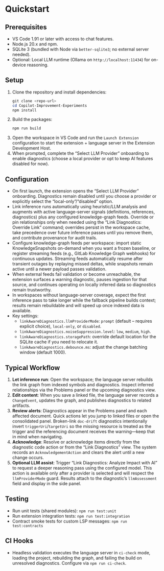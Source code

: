# Quickstart

## Prerequisites
- VS Code 1.91 or later with access to chat features.
- Node.js 20.x and npm.
- SQLite 3 (bundled with Node via `better-sqlite3`; no external server needed).
- Optional: Local LLM runtime (Ollama on `http://localhost:11434`) for on-device reasoning.

## Setup
1. Clone the repository and install dependencies:
   ```powershell
   git clone <repo-url>
   cd Copilot-Improvement-Experiments
   npm install
   ```
2. Build the packages:
   ```powershell
   npm run build
   ```
3. Open the workspace in VS Code and run the `Launch Extension` configuration to start the extension + language server in the Extension Development Host.
4. When prompted, complete the “Select LLM Provider” onboarding to enable diagnostics (choose a local provider or opt to keep AI features disabled for now).

## Configuration
- On first launch, the extension opens the “Select LLM Provider” onboarding. Diagnostics remain disabled until you choose a provider or explicitly select the “local-only”/“disabled” option.
- Link inference runs automatically using heuristic/LLM analysis and augments with active language-server signals (definitions, references, diagnostics) plus any configured knowledge-graph feeds. Override or pin relationships only when needed using the “Link Diagnostics: Override Link” command; overrides persist in the workspace cache, take precedence over future inference passes until you remove them, and contribute provenance for audit trails.
- Configure knowledge-graph feeds per workspace: import static KnowledgeSnapshots on-demand when you want a frozen baseline, or register streaming feeds (e.g., GitLab Knowledge Graph webhooks) for continuous updates. Streaming feeds automatically resume after transient outages by replaying missed deltas, while snapshots remain active until a newer payload passes validation.
- When external feeds fail validation or become unreachable, the extension surfaces a warning diagnostic, pauses ingestion for that source, and continues operating on locally inferred data so diagnostics remain trustworthy.
- In workspaces without language-server coverage, expect the first inference pass to take longer while the fallback pipeline builds context; results remain rebuildable and will speed up once indexed data is available.
- Key settings:
   - `linkAwareDiagnostics.llmProviderMode`: `prompt` (default – requires explicit choice), `local-only`, or `disabled`.
   - `linkAwareDiagnostics.noiseSuppression.level`: `low`, `medium`, `high`.
   - `linkAwareDiagnostics.storagePath`: override default location for the SQLite cache if you need to relocate it.
   - `linkAwareDiagnostics.debounce.ms`: adjust the change batching window (default 1000).

## Typical Workflow
1. **Let inference run**: Open the workspace; the language server rebuilds the link graph from indexed symbols and diagnostics. Inspect inferred relationships via the Problems panel or the upcoming diagnostics view.
2. **Edit content**: When you save a linked file, the language server records a `ChangeEvent`, updates the graph, and publishes diagnostics to related artifacts.
3. **Review alerts**: Diagnostics appear in the Problems panel and each affected document. Quick actions let you jump to linked files or open the consolidated panel. Broken-link `doc-drift` diagnostics intentionally invert `triggerUri`/`targetUri` so the missing resource is treated as the trigger and the referencing document receives the warning—keep that in mind when navigating.
4. **Acknowledge**: Resolve or acknowledge items directly from the diagnostic code action or from the “Link Diagnostics” view. The system records an `AcknowledgementAction` and clears the alert until a new change occurs.
5. **Optional LLM assist**: Trigger “Link Diagnostics: Analyze Impact with AI” to request a deeper reasoning pass using the configured model. This action is available only after a provider is selected and will respect the `llmProviderMode` guard. Results attach to the diagnostic’s `llmAssessment` field and display in the side panel.

## Testing
- Run unit tests (shared modules): `npm run test:unit`
- Run extension integration tests: `npm run test:integration`
- Contract smoke tests for custom LSP messages: `npm run test:contracts`

## CI Hooks
- Headless validation executes the language server in `ci-check` mode, loading the project, rebuilding the graph, and failing the build on unresolved diagnostics. Configure via `npm run ci-check`.
